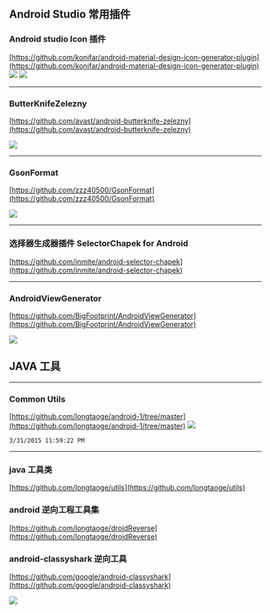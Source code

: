 
## Android Studio 常用插件 ##

### Android studio Icon 插件 ###
[https://github.com/konifar/android-material-design-icon-generator-plugin](https://github.com/konifar/android-material-design-icon-generator-plugin)
![](https://raw.githubusercontent.com/konifar/android-material-design-icon-generator-plugin/master/docs/capture.gif)
![](https://raw.githubusercontent.com/konifar/android-material-design-icon-generator-plugin/master/docs/install.png)

----------

### ButterKnifeZelezny ###

[https://github.com/avast/android-butterknife-zelezny](https://github.com/avast/android-butterknife-zelezny)

![](https://github.com/avast/android-butterknife-zelezny/raw/master/img/zelezny_animated.gif)

----------

### GsonFormat ###

[https://github.com/zzz40500/GsonFormat](https://github.com/zzz40500/GsonFormat)


![](https://camo.githubusercontent.com/58ec4123a6e05600b12424c4d6365e9f849b7fc8/687474703a2f2f75706c6f61642d696d616765732e6a69616e7368752e696f2f75706c6f61645f696d616765732f3136363836362d343536323162646161646161313737632e706e67)


----------

### 选择器生成器插件 SelectorChapek for Android ###
[https://github.com/inmite/android-selector-chapek](https://github.com/inmite/android-selector-chapek)


----------



### AndroidViewGenerator ###


[https://github.com/BigFootprint/AndroidViewGenerator](https://github.com/BigFootprint/AndroidViewGenerator)

![](https://github.com/BigFootprint/AndroidViewGenerator/raw/master/resources/demoB.gif)
















## JAVA 工具 ##



----------

### Common Utils  ###
[https://github.com/longtaoge/android-1/tree/master](https://github.com/longtaoge/android-1/tree/master)
![](https://github.com/longtaoge/android-1/blob/master/utils.gif)

	3/31/2015 11:59:22 PM 
----------
### java 工具类 ###
[https://github.com/longtaoge/utils](https://github.com/longtaoge/utils)


### android 逆向工程工具集 ###

[https://github.com/longtaoge/droidReverse](https://github.com/longtaoge/droidReverse)




### android-classyshark 逆向工具 ###


[https://github.com/google/android-classyshark](https://github.com/google/android-classyshark)


![](https://github.com/google/android-classyshark/raw/master/Resources/ClassySharkAnimated.gif)

